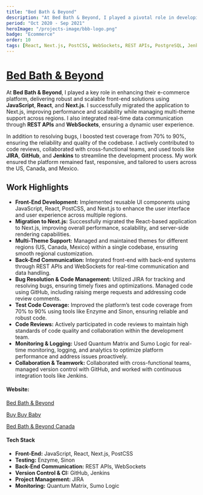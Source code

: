 ```yaml
---
title: "Bed Bath & Beyond"
description: "At Bed Bath & Beyond, I played a pivotal role in developing and enhancing their e-commerce platform using JavaScript, React, and Next.js. I contributed to migrating the platform to Next.js, improving performance, scalability, and maintaining multi-theme support for different regions. I also enhanced test coverage and was deeply involved in code reviews to ensure robust, maintainable code."
period: "Oct 2020 - Sep 2021"
heroImage: "/projects-image/bbb-logo.png"
badge: "Ecommerce"
order: 10
tags: [React, Next.js, PostCSS, WebSockets, REST APIs, PostgreSQL, Jenkins, Jira, Github]
---
```



# [Bed Bath & Beyond](https://www.bedbathandbeyond.com/)
At **Bed Bath & Beyond**, I played a key role in enhancing their e-commerce platform, delivering robust and scalable front-end solutions using **JavaScript**, **React**, and **Next.js**. I successfully migrated the application to Next.js, improving performance and scalability while managing multi-theme support across regions. I also integrated real-time data communication through **REST APIs** and **WebSockets**, ensuring a dynamic user experience.

In addition to resolving bugs, I boosted test coverage from 70% to 90%, ensuring the reliability and quality of the codebase. I actively contributed to code reviews, collaborated with cross-functional teams, and used tools like **JIRA**, **GitHub**, and **Jenkins** to streamline the development process. My work ensured the platform remained fast, responsive, and tailored to users across the US, Canada, and Mexico.

## Work Highlights
- **Front-End Development:** Implemented reusable UI components using JavaScript, React, PostCSS, and Next.js to enhance the user interface and user experience across multiple regions.
- **Migration to Next.js:** Successfully migrated the React-based application to Next.js, improving overall performance, scalability, and server-side rendering capabilities.
- **Multi-Theme Support:** Managed and maintained themes for different regions (US, Canada, Mexico) within a single codebase, ensuring smooth regional customization.
- **Back-End Communication:** Integrated front-end with back-end systems through REST APIs and WebSockets for real-time communication and data handling.
- **Bug Resolution & Code Management:** Utilized JIRA for tracking and resolving bugs, ensuring timely fixes and optimizations. Managed code using GitHub, including raising merge requests and addressing code review comments.
- **Test Code Coverage:** Improved the platform’s test code coverage from 70% to 90% using tools like Enzyme and Sinon, ensuring reliable and robust code.
- **Code Reviews:** Actively participated in code reviews to maintain high standards of code quality and collaboration within the development team.
- **Monitoring & Logging:** Used Quantum Matrix and Sumo Logic for real-time monitoring, logging, and analytics to optimize platform performance and address issues proactively.
- **Collaboration & Teamwork:** Collaborated with cross-functional teams, managed version control with GitHub, and worked with continuous integration tools like Jenkins.

#### Website:
[Bed Bath & Beyond](https://www.bedbathandbeyond.com/)

[Buy Buy Baby](https://buybuybaby.com/)

[Bed Bath & Beyond Canada](https://www.bedbathandbeyond.ca/)

#### Tech Stack
- **Front-End:** JavaScript, React, Next.js, PostCSS
- **Testing:** Enzyme, Sinon
- **Back-End Communication:** REST APIs, WebSockets
- **Version Control & CI:** GitHub, Jenkins
- **Project Management:** JIRA
- **Monitoring:** Quantum Matrix, Sumo Logic

